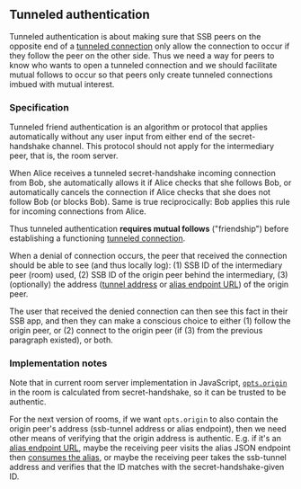## Tunneled authentication

Tunneled authentication is about making sure that SSB peers on the opposite end of a [tunneled connection](Tunneled%20connection.md) only allow the connection to occur if they follow the peer on the other side. Thus we need a way for peers to know who wants to open a tunneled connection and we should facilitate mutual follows to occur so that peers only create tunneled connections imbued with mutual interest.

### Specification

Tunneled friend authentication is an algorithm or protocol that applies automatically without any user input from either end of the secret-handshake channel. This protocol should not apply for the intermediary peer, that is, the room server.

When Alice receives a tunneled secret-handshake incoming connection from Bob, she automatically allows it if Alice checks that she follows Bob, or automatically cancels the connection if Alice checks that she does not follow Bob (or blocks Bob). Same is true reciprocically: Bob applies this rule for incoming connections from Alice.

Thus tunneled authentication **requires mutual follows** ("friendship") before establishing a functioning [tunneled connection](Tunneled%20connection.md).

When a denial of connection occurs, the peer that received the connection should be able to see (and thus locally log): (1) SSB ID of the intermediary peer (room) used, (2) SSB ID of the origin peer behind the intermediary, (3) (optionally) the address ([tunnel address](Tunnel%20addresses.md) or [alias endpoint URL](Web%20endpoint.md)) of the origin peer.

The user that received the denied connection can then see this fact in their SSB app, and then they can make a conscious choice to either (1) follow the origin peer, or (2) connect to the origin peer (if (3) from the previous paragraph existed), or both.

### Implementation notes

Note that in current room server implementation in JavaScript, [`opts.origin`](https://github.com/staltz/ssb-room/blob/e78d54887682664def36d48ca9e648fc609478e9/tunnel/server.js#L100) in the room is calculated from secret-handshake, so it can be trusted to be authentic.

For the next version of rooms, if we want `opts.origin` to also contain the origin peer's address (ssb-tunnel address or alias endpoint), then we need other means of verifying that the origin address is authentic. E.g. if it's an [alias endpoint URL](../Alias/Web%20endpoint.md), maybe the receiving peer visits the alias JSON endpoint then [consumes the alias](../Alias/Alias%20consumption.md), or maybe the receiving peer takes the ssb-tunnel address and verifies that the ID matches with the secret-handshake-given ID.